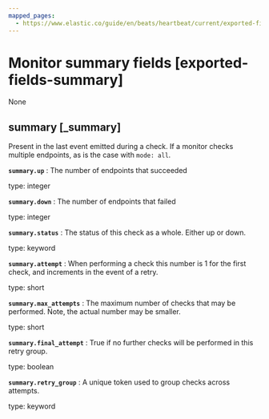 ```yaml
---
mapped_pages:
  - https://www.elastic.co/guide/en/beats/heartbeat/current/exported-fields-summary.html
---
```


# Monitor summary fields [exported-fields-summary]

None

## summary [_summary]

Present in the last event emitted during a check. If a monitor checks multiple endpoints, as is the case with `mode: all`.

**`summary.up`**
:   The number of endpoints that succeeded

type: integer


**`summary.down`**
:   The number of endpoints that failed

type: integer


**`summary.status`**
:   The status of this check as a whole. Either up or down.

type: keyword


**`summary.attempt`**
:   When performing a check this number is 1 for the first check, and increments in the event of a retry.

type: short


**`summary.max_attempts`**
:   The maximum number of checks that may be performed. Note, the actual number may be smaller.

type: short


**`summary.final_attempt`**
:   True if no further checks will be performed in this retry group.

type: boolean


**`summary.retry_group`**
:   A unique token used to group checks across attempts.

type: keyword


